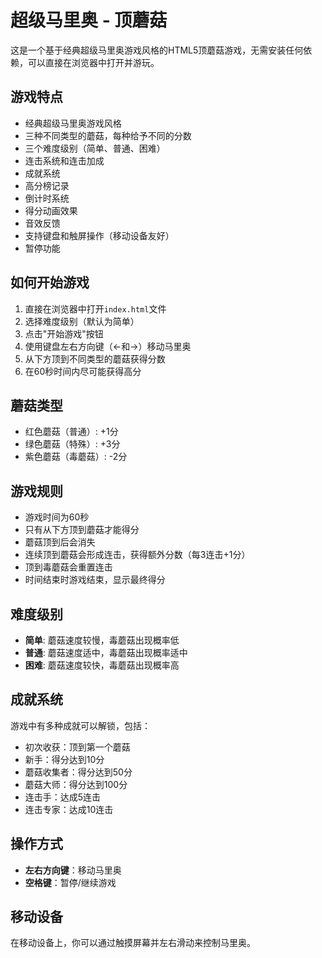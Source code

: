 # 超级马里奥 - 顶蘑菇

这是一个基于经典超级马里奥游戏风格的HTML5顶蘑菇游戏，无需安装任何依赖，可以直接在浏览器中打开并游玩。

## 游戏特点

- 经典超级马里奥游戏风格
- 三种不同类型的蘑菇，每种给予不同的分数
- 三个难度级别（简单、普通、困难）
- 连击系统和连击加成
- 成就系统
- 高分榜记录
- 倒计时系统
- 得分动画效果
- 音效反馈
- 支持键盘和触屏操作（移动设备友好）
- 暂停功能

## 如何开始游戏

1. 直接在浏览器中打开`index.html`文件
2. 选择难度级别（默认为简单）
3. 点击"开始游戏"按钮
4. 使用键盘左右方向键（←和→）移动马里奥
5. 从下方顶到不同类型的蘑菇获得分数
6. 在60秒时间内尽可能获得高分

## 蘑菇类型

- 红色蘑菇（普通）: +1分
- 绿色蘑菇（特殊）: +3分
- 紫色蘑菇（毒蘑菇）: -2分

## 游戏规则

- 游戏时间为60秒
- 只有从下方顶到蘑菇才能得分
- 蘑菇顶到后会消失
- 连续顶到蘑菇会形成连击，获得额外分数（每3连击+1分）
- 顶到毒蘑菇会重置连击
- 时间结束时游戏结束，显示最终得分

## 难度级别

- **简单**: 蘑菇速度较慢，毒蘑菇出现概率低
- **普通**: 蘑菇速度适中，毒蘑菇出现概率适中
- **困难**: 蘑菇速度较快，毒蘑菇出现概率高

## 成就系统

游戏中有多种成就可以解锁，包括：
- 初次收获：顶到第一个蘑菇
- 新手：得分达到10分
- 蘑菇收集者：得分达到50分
- 蘑菇大师：得分达到100分
- 连击手：达成5连击
- 连击专家：达成10连击

## 操作方式

- **左右方向键**：移动马里奥
- **空格键**：暂停/继续游戏

## 移动设备

在移动设备上，你可以通过触摸屏幕并左右滑动来控制马里奥。 